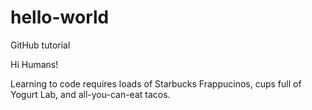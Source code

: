 # hello-world
GitHub tutorial

Hi Humans! 

Learning to code requires loads of Starbucks Frappucinos, cups full of Yogurt Lab, and all-you-can-eat tacos. 

